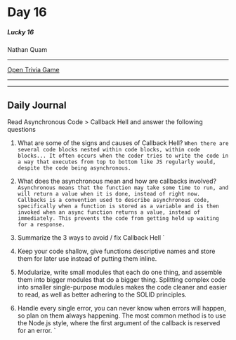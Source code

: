 # Day 16
##### Lucky 16
Nathan Quam

---

[Open Trivia Game](https://github.com/NathanMQuam/open-trivia-game)

---
---

## Daily Journal

Read Asynchronous Code > Callback Hell and answer the following questions

1. What are some of the signs and causes of Callback Hell?
`
When there are several code blocks nested within code blocks, within code blocks... It often occurs when the coder tries to write the code in a way that executes from top to bottom like JS regularly would, despite the code being asynchronous.
`

2. What does the asynchronous mean and how are callbacks involved?
`
Asynchronous means that the function may take some time to run, and will return a value when it is done, instead of right now. Callbacks is a convention used to describe asynchronous code, specifically when a function is stored as a variable and is then invoked when an async function returns a value, instead of immediately. This prevents the code from getting held up waiting for a response.
`

3. Summarize the 3 ways to avoid / fix Callback Hell
`
1. Keep your code shallow, give functions descriptive names and store them for later use instead of putting them inline.

2. Modularize, write small modules that each do one thing, and assemble them into bigger modules that do a bigger thing. Splitting complex code into smaller single-purpose modules makes the code cleaner and easier to read, as well as better adhering to the SOLID principles.

3. Handle every single error, you can never know when errors will happen, so plan on them always happening. The most common method is to use the Node.js style, where the first argument of the callback is reserved for an error.
`
